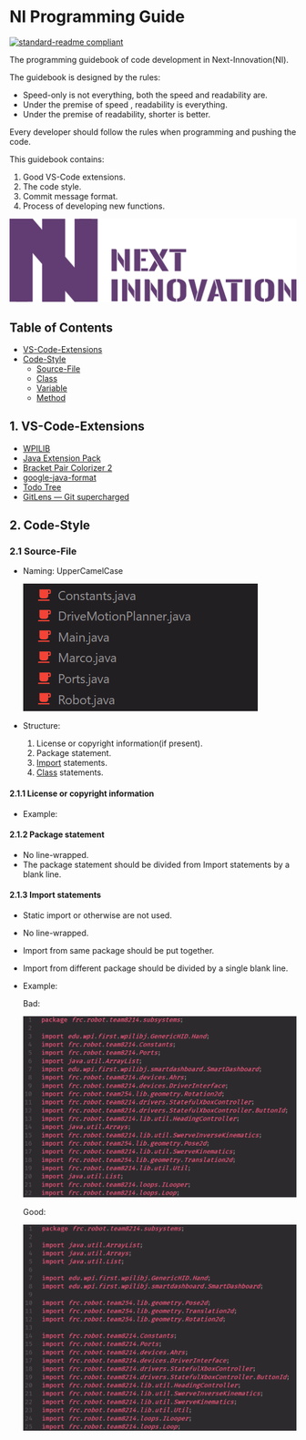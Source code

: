 # NI Programming Guide

[![standard-readme compliant](https://img.shields.io/badge/readme%20style-standard-brightgreen.svg?style=flat-square)](https://github.com/RichardLitt/standard-readme)

The programming guidebook of code development in Next-Innovation(NI).

The guidebook is designed by the rules:

- Speed-only is not everything,  both the speed and readability are.
- Under the premise of speed , readability is everything.
- Under the premise of readability,  shorter is better.

Every developer should follow the rules when programming and pushing the code. 

This guidebook contains:

1. Good VS-Code extensions.
2. The code style.
3. Commit message format.
4. Process of developing new functions.

![NEXT_Innovation](https://github.com/FRCNextInnovation/NI-Programming-Guide/blob/main/assets/Logo_Purple_Word_Transparent.png)

## Table of Contents
- [VS-Code-Extensions](#VS-Code-Extensions)
- [Code-Style](#Code-Style)
  - [Source-File](#Source-File)
  - [Class](#Class)
  - [Variable](#Variable)
  - [Method](#Method)

## 1. VS-Code-Extensions

- [WPILIB](https://marketplace.visualstudio.com/items?itemName=wpilibsuite.vscode-wpilib)
- [Java Extension Pack](https://marketplace.visualstudio.com/items?itemName=vscjava.vscode-java-pack)
- [Bracket Pair Colorizer 2](https://marketplace.visualstudio.com/items?itemName=CoenraadS.bracket-pair-colorizer-2)
- [google-java-format](https://marketplace.visualstudio.com/items?itemName=ilkka.google-java-format)
- [Todo Tree](https://marketplace.visualstudio.com/items?itemName=Gruntfuggly.todo-tree)
- [GitLens — Git supercharged](https://marketplace.visualstudio.com/items?itemName=eamodio.gitlens)

## 2. Code-Style

### 2.1 Source-File

- Naming: UpperCamelCase

  ![Source-File-UpperCamelCase](https://github.com/FRCNextInnovation/NI-Programming-Guide/blob/main/assets/Code/Source-File-UpperCamelCase.png)

- Structure: 

  1. License or copyright information(if present).
  2. Package statement.
  3. [Import](#Import) statements.
  4. [Class](#Class) statements.

#### 2.1.1 License or copyright information

- Example:

#### 2.1.2 Package statement

- No line-wrapped.
- The package statement should be divided from Import statements by a blank line.

#### 2.1.3 Import statements

- Static import or otherwise are not used.

- No line-wrapped.

- Import from same package should be put together.

- Import from different package should be divided by a single blank line.

- Example:

  Bad:

  <img src="https://github.com/FRCNextInnovation/NI-Programming-Guide/blob/main/assets/Code/Import-Bad.png" alt="Import-Bad" style="zoom:67%;" />

  Good:

  <img src="https://github.com/FRCNextInnovation/NI-Programming-Guide/blob/main/assets/Code/Import-Good.png" alt="Import-Good" style="zoom:67%;" />